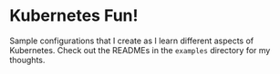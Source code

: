 # Kubernetes Fun!

Sample configurations that I create as I learn different aspects of Kubernetes. Check out the READMEs in the `examples` directory for my thoughts.
